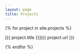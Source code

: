 ```yaml
---
layout: page
title: Projects
---
```

<head>
<script src="https://ajax.microsoft.com/ajax/jquery/jquery-1.4.2.min.js" type="text/javascript"></script>
<script src="http://resources.tumblenet.tk/javascript/api/github/github.js"></script>
<script src="js/projects.js"></script>
</head>


{% for project in site.projects %}

[{{ project.title }}]({{ project.url }})
<p id="github" data-ghRepo=""></p>
{% endfor %}
